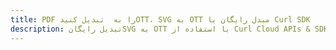 ---title: PDF را به  تبدیل کنیدOTT، SVG به OTT مبدل رایگان یا Curl SDKdescription: تبدیل رایگانSVG به OTT با استفاده از Curl Cloud APIs & SDK همچنین اسناد PDF را در Cloud ایجاد، ویرایش و رندر کنید.---